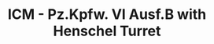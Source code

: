 ---
layout: product
title: "ICM - Pz.Kpfw. VI Ausf.B with Henschel Turret"
price: "TBA" 
desc: "N/A"
img_path: "/assets/img/ICM35363.jpg"
brand: "N/A"
available: false
special_offer: false
new: false
soon: false
cat: "010000"
subcat: "013600"
subsubcat: "0N/A"
sifra: "ICM35363"
popular: true
---